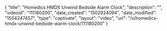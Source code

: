 {
    "title": "Homedics HMDX Unwind Bedside Alarm Clock",
    "description": "",
    "videoid": "111180200",
    "date_created": "1502924094",
    "date_modified": "1504247457",
    "type": "captivate",
    "layout": "video",
    "url": "\/v\/homedics-hmdx-unwind-bedside-alarm-clock\/111180200"
}